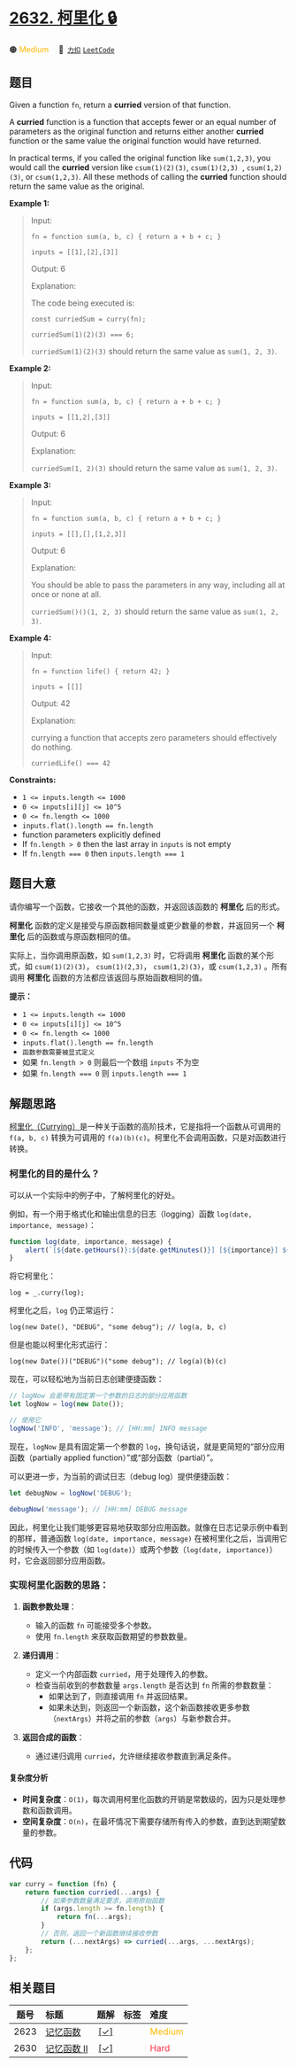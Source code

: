 # [2632. 柯里化 🔒](https://2xiao.github.io/leetcode-js/problem/2632.html)

🟠 <font color=#ffb800>Medium</font>&emsp; 🔗&ensp;[`力扣`](https://leetcode.cn/problems/curry) [`LeetCode`](https://leetcode.com/problems/curry)

## 题目

Given a function `fn`, return a **curried** version of that function.

A **curried** function is a function that accepts fewer or an equal number of parameters as the original function and returns either another **curried** function or the same value the original function would have returned.

In practical terms, if you called the original function like `sum(1,2,3)`, you would call the **curried** version like `csum(1)(2)(3)`, `csum(1)(2,3) `, `csum(1,2)(3)`, or `csum(1,2,3)`. All these methods of calling the **curried** function should return the same value as the original.

**Example 1:**

> Input:
>
> `fn = function sum(a, b, c) { return a + b + c; }`
>
> `inputs = [[1],[2],[3]]`
>
> Output: 6
>
> Explanation:
>
> The code being executed is:
>
> `const curriedSum = curry(fn);`
>
> `curriedSum(1)(2)(3) === 6;`
>
> `curriedSum(1)(2)(3)` should return the same value as `sum(1, 2, 3)`.

**Example 2:**

> Input:
>
> `fn = function sum(a, b, c) { return a + b + c; }`
>
> `inputs = [[1,2],[3]]`
>
> Output: 6
>
> Explanation:
>
> `curriedSum(1, 2)(3)` should return the same value as `sum(1, 2, 3)`.

**Example 3:**

> Input:
>
> `fn = function sum(a, b, c) { return a + b + c; }`
>
> `inputs = [[],[],[1,2,3]]`
>
> Output: 6
>
> Explanation:
>
> You should be able to pass the parameters in any way, including all at once or none at all.
>
> `curriedSum()()(1, 2, 3)` should return the same value as `sum(1, 2, 3)`.

**Example 4:**

> Input:
>
> `fn = function life() { return 42; }`
>
> `inputs = [[]]`
>
> Output: 42
>
> Explanation:
>
> currying a function that accepts zero parameters should effectively do nothing.
>
> `curriedLife() === 42`

**Constraints:**

- `1 <= inputs.length <= 1000`
- `0 <= inputs[i][j] <= 10^5`
- `0 <= fn.length <= 1000`
- `inputs.flat().length == fn.length`
- function parameters explicitly defined
- If `fn.length > 0` then the last array in `inputs` is not empty
- If `fn.length === 0` then `inputs.length === 1`

## 题目大意

请你编写一个函数，它接收一个其他的函数，并返回该函数的 **柯里化** 后的形式。

**柯里化** 函数的定义是接受与原函数相同数量或更少数量的参数，并返回另一个 **柯里化** 后的函数或与原函数相同的值。

实际上，当你调用原函数，如 `sum(1,2,3)` 时，它将调用 **柯里化** 函数的某个形式，如 `csum(1)(2)(3)`，
`csum(1)(2,3)`， `csum(1,2)(3)`，或 `csum(1,2,3)` 。所有调用 **柯里化** 函数的方法都应该返回与原始函数相同的值。

**提示：**

- `1 <= inputs.length <= 1000`
- `0 <= inputs[i][j] <= 10^5`
- `0 <= fn.length <= 1000`
- `inputs.flat().length == fn.length`
- `函数参数需要被显式定义`
- 如果 `fn.length > 0` 则最后一个数组 `inputs` 不为空
- 如果 `fn.length === 0` 则 `inputs.length === 1`

## 解题思路

[柯里化（Currying）](https://en.wikipedia.org/wiki/Currying)是一种关于函数的高阶技术，它是指将一个函数从可调用的 `f(a, b, c)` 转换为可调用的 `f(a)(b)(c)`。柯里化不会调用函数，只是对函数进行转换。

### 柯里化的目的是什么？

可以从一个实际中的例子中，了解柯里化的好处。

例如，有一个用于格式化和输出信息的日志（logging）函数 `log(date, importance, message)`：

```js
function log(date, importance, message) {
	alert(`[${date.getHours()}:${date.getMinutes()}] [${importance}] ${message}`);
}
```

将它柯里化：

`log = _.curry(log);`

柯里化之后，`log` 仍正常运行：

`log(new Date(), "DEBUG", "some debug"); // log(a, b, c)`

但是也能以柯里化形式运行：

`log(new Date())("DEBUG")("some debug"); // log(a)(b)(c)`

现在，可以轻松地为当前日志创建便捷函数：

```js
// logNow 会是带有固定第一个参数的日志的部分应用函数
let logNow = log(new Date());

// 使用它
logNow('INFO', 'message'); // [HH:mm] INFO message
```

现在，`logNow` 是具有固定第一个参数的 `log`，换句话说，就是更简短的“部分应用函数（partially applied function）”或“部分函数（partial）”。

可以更进一步，为当前的调试日志（debug log）提供便捷函数：

```js
let debugNow = logNow('DEBUG');

debugNow('message'); // [HH:mm] DEBUG message
```

因此，柯里化让我们能够更容易地获取部分应用函数。就像在日志记录示例中看到的那样，普通函数 `log(date, importance, message)` 在被柯里化之后，当调用它的时候传入一个参数（如 `log(date)`）或两个参数（`log(date, importance)`）时，它会返回部分应用函数。

### 实现柯里化函数的思路：

1. **函数参数处理**：

   - 输入的函数 `fn` 可能接受多个参数。
   - 使用 `fn.length` 来获取函数期望的参数数量。

2. **递归调用**：

   - 定义一个内部函数 `curried`，用于处理传入的参数。
   - 检查当前收到的参数数量 `args.length` 是否达到 `fn` 所需的参数数量：
     - 如果达到了，则直接调用 `fn` 并返回结果。
     - 如果未达到，则返回一个新函数，这个新函数接收更多参数（`nextArgs`）并将之前的参数（`args`）与新参数合并。

3. **返回合成的函数**：
   - 通过递归调用 `curried`，允许继续接收参数直到满足条件。

#### 复杂度分析

- **时间复杂度**：`O(1)`，每次调用柯里化函数的开销是常数级的，因为只是处理参数和函数调用。
- **空间复杂度**：`O(n)`，在最坏情况下需要存储所有传入的参数，直到达到期望数量的参数。

## 代码

```javascript
var curry = function (fn) {
	return function curried(...args) {
		// 如果参数数量满足要求，调用原始函数
		if (args.length >= fn.length) {
			return fn(...args);
		}
		// 否则，返回一个新函数继续接收参数
		return (...nextArgs) => curried(...args, ...nextArgs);
	};
};
```

## 相关题目

<!-- prettier-ignore -->
| 题号 | 标题 | 题解 | 标签 | 难度 |
| :------: | :------ | :------: | :------ | :------ |
| 2623 | [记忆函数](https://leetcode.com/problems/memoize) | [[✓]](/problem/2623.md) |  | <font color=#ffb800>Medium</font> |
| 2630 | [记忆函数 II](https://leetcode.com/problems/memoize-ii) | [[✓]](/problem/2630.md) |  | <font color=#ff334b>Hard</font> |
